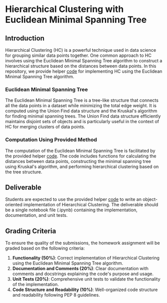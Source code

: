 # Hierarchical Clustering with Euclidean Minimal Spanning Tree

## Introduction
Hierarchical Clustering (HC) is a powerful technique used in data science for grouping similar data points together. One common approach to HC involves using the Euclidean Minimal Spanning Tree algorithm to construct a hierarchical structure based on the distances between data points. In this repository, we provide helper [code](https://github.com/USFCA-MSDS/MSDS_689/blob/main/notebooks/hierarchical_clustering_using_MST.ipynb) for implementing HC using the Euclidean Minimal Spanning Tree algorithm.

### Euclidean Minimal Spanning Tree
The Euclidean Minimal Spanning Tree is a tree-like structure that connects all the data points in a dataset while minimizing the total edge weight. It is computed using the Union Find data structure and the Kruskal's algorithm for finding minimal spanning trees. The Union Find data structure efficiently maintains disjoint sets of objects and is particularly useful in the context of HC for merging clusters of data points.

### Computation Using Provided Method
The computation of the Euclidean Minimal Spanning Tree is facilitated by the provided helper [code](https://github.com/USFCA-MSDS/MSDS_689/blob/main/notebooks/hierarchical_clustering_using_MST.ipynb). The code includes functions for calculating the distances between data points, constructing the minimal spanning tree using Kruskal's algorithm, and performing hierarchical clustering based on the tree structure.

## Deliverable
Students are expected to use the provided helper [code](https://github.com/USFCA-MSDS/MSDS_689/blob/main/notebooks/hierarchical_clustering_using_MST.ipynb) to write an object-oriented implementation of Hierarchical Clustering. The deliverable should be a single notebook file (.ipynb) containing the implementation, documentation, and unit tests.

## Grading Criteria
To ensure the quality of the submissions, the homework assignment will be graded based on the following criteria:

1. **Functionality (50%)**: Correct implementation of Hierarchical Clustering using the Euclidean Minimal Spanning Tree algorithm.
2. **Documentation and Comments (20%)**: Clear documentation with comments and docstrings explaining the code's purpose and usage.
3. **Unit Tests (20%)**: Comprehensive unit tests to validate the functionality of the implementation.
4. **Code Structure and Readability (10%)**: Well-organized code structure and readability following PEP 8 guidelines.
